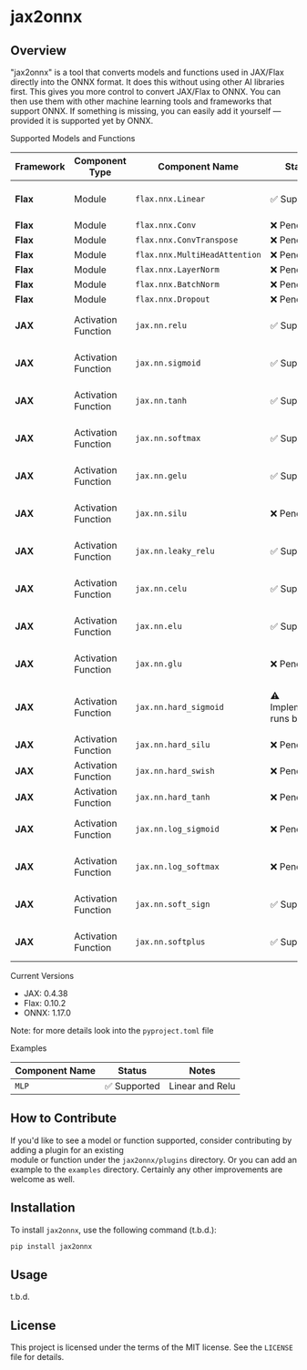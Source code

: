 # jax2onnx

## Overview
"jax2onnx" is a tool that converts models and functions used in JAX/Flax directly into the ONNX format. 
It does this without using other AI libraries first. This gives you more control to convert JAX/Flax to ONNX. 
You can then use them with other machine learning tools and frameworks that support ONNX. If something is missing, 
you can easily add it yourself — provided it is supported yet by ONNX.

Supported Models and Functions

| Framework | Component Type      | Component Name             | Status                          | Notes                              |
|-----------|---------------------|----------------------------|----------------------------------|------------------------------------|
| **Flax**  | Module              | `flax.nnx.Linear`          | ✅ Supported                     | Converts to ONNX Gemm              |
| **Flax**  | Module              | `flax.nnx.Conv`            | ❌ Pending                       |                                    |
| **Flax**  | Module              | `flax.nnx.ConvTranspose`   | ❌ Pending                       |                                    |
| **Flax**  | Module              | `flax.nnx.MultiHeadAttention` | ❌ Pending                    |                                    |
| **Flax**  | Module              | `flax.nnx.LayerNorm`       | ❌ Pending                       |                                    |
| **Flax**  | Module              | `flax.nnx.BatchNorm`       | ❌ Pending                       |                                    |
| **Flax**  | Module              | `flax.nnx.Dropout`         | ❌ Pending                       |                                    |
| **JAX**   | Activation Function | `jax.nn.relu`              | ✅ Supported                     | Converts to ONNX Relu              |
| **JAX**   | Activation Function | `jax.nn.sigmoid`           | ✅ Supported                     | Converts to ONNX Sigmoid           |
| **JAX**   | Activation Function | `jax.nn.tanh`              | ✅ Supported                     | Converts to ONNX Tanh              |
| **JAX**   | Activation Function | `jax.nn.softmax`           | ✅ Supported                     | Converts to ONNX Softmax           |
| **JAX**   | Activation Function | `jax.nn.gelu`              | ✅ Supported                     | Converts to ONNX Gelu              |
| **JAX**   | Activation Function | `jax.nn.silu`              | ❌ Pending                       | Also known as Swish                |
| **JAX**   | Activation Function | `jax.nn.leaky_relu`        | ✅ Supported                     | Converts to ONNX LeakyRelu         |
| **JAX**   | Activation Function | `jax.nn.celu`              | ✅ Supported                     | Converts to ONNX Celu              |
| **JAX**   | Activation Function | `jax.nn.elu`               | ✅ Supported                     | Converts to ONNX Elu               |
| **JAX**   | Activation Function | `jax.nn.glu`               | ❌ Pending                       | Gated Linear Unit                  |
| **JAX**   | Activation Function | `jax.nn.hard_sigmoid`      | ⚠️ Implemented, runs but fails | Fails error tolerance during testing |
| **JAX**   | Activation Function | `jax.nn.hard_silu`         | ❌ Pending                       | Hard SiLU (Swish)                  |
| **JAX**   | Activation Function | `jax.nn.hard_swish`        | ❌ Pending                       | Alias for Hard SiLU                |
| **JAX**   | Activation Function | `jax.nn.hard_tanh`         | ❌ Pending                       | Hard Tanh Function                 |
| **JAX**   | Activation Function | `jax.nn.log_sigmoid`       | ❌ Pending                       | Log-Sigmoid Function               |
| **JAX**   | Activation Function | `jax.nn.log_softmax`       | ❌ Pending                       | Log-Softmax Function               |
| **JAX**   | Activation Function | `jax.nn.soft_sign`         | ✅ Supported                     | Converts to ONNX Softsign          |
| **JAX**   | Activation Function | `jax.nn.softplus`          | ✅ Supported                     | Converts to ONNX Softplus          |


Current Versions
* JAX: 0.4.38
* Flax: 0.10.2
* ONNX: 1.17.0

Note: for more details look into the `pyproject.toml` file

Examples

 | Component Name | Status      | Notes           |
 |----------------|-------------|-----------------|
 | `MLP`          | ✅ Supported | Linear and Relu |

## How to Contribute

If you'd like to see a model or function supported, consider contributing by adding a plugin for an existing   
module or function under the `jax2onnx/plugins` directory. Or you can add an example to the `examples` directory. 
Certainly any other improvements are welcome as well.

## Installation

To install `jax2onnx`, use the following command (t.b.d.):

```bash
pip install jax2onnx  
```

## Usage
t.b.d.
 

## License

This project is licensed under the terms of the MIT license. See the `LICENSE` file for details.


